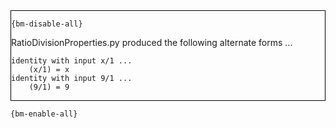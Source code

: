 <div style="border:1px solid black;">

`{bm-disable-all}`

RatioDivisionProperties.py produced the following alternate forms ...

```
identity with input x/1 ...
    (x/1) = x
identity with input 9/1 ...
    (9/1) = 9
```

</div>

`{bm-enable-all}`

